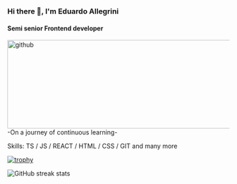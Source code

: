 ### Hi there 👋, I'm Eduardo Allegrini
#### Semi senior Frontend developer
[<img src='https://camo.githubusercontent.com/7de37139d0b4c1ce40865e799b446c0e963a3dd8fb68d239707237c40604fa3d/68747470733a2f2f63646e2e6472696262626c652e636f6d2f75736572732f3733303730332f73637265656e73686f74732f363538313234332f6176656e746f2e676966' alt='github' height='200' width='1500'>](https://github.com/EduardoAll)  
                   -On a journey of continuous learning-

Skills: TS / JS / REACT / HTML / CSS / GIT and many more





[![trophy](https://github-profile-trophy.vercel.app/?username=EduardoAll)](https://github.com/ryo-ma/github-profile-trophy)


![GitHub streak stats](https://streak-stats.demolab.com/?user=EduardoAll)  
